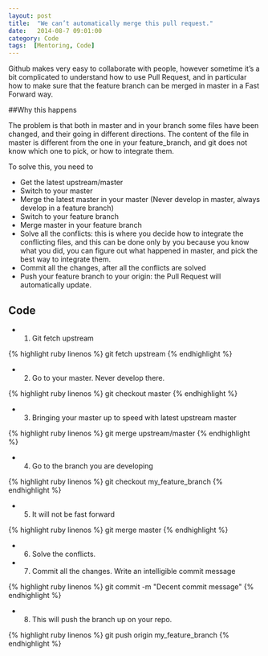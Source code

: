 ```yaml
---
layout: post
title:  "We can’t automatically merge this pull request."
date:   2014-08-7 09:01:00
category: Code
tags:  [Mentoring, Code]
---
```


Github makes very easy to collaborate with people, however sometime it’s a bit complicated to understand how to use Pull Request, and in particular how to make sure that the feature branch can be merged in master in a Fast Forward way.

##Why this happens

The problem is that both in master and in your branch some files have been changed, and their going in different directions. The content of the file in master is different from the one in your feature_branch, and git does not know which one to pick, or how to integrate them.

To solve this, you need to

- Get the latest upstream/master
- Switch to your master
- Merge the latest master in your master (Never develop in master, always develop in a feature branch)
- Switch to your feature branch
- Merge master in your feature branch
- Solve all the conflicts: this is where you decide how to integrate the conflicting files, and this can be done only by you because you know what you did, you can figure out what happened in master, and pick the best way to integrate them.
- Commit all the changes, after all the conflicts are solved
- Push your feature branch to your origin: the Pull Request will automatically update.

## Code

- 1. Git fetch upstream

{% highlight ruby linenos %}
git fetch upstream
{% endhighlight %}

- 2. Go to your master. Never develop there.

{% highlight ruby linenos %}
git checkout master
{% endhighlight %}

- 3. Bringing your master up to speed with latest upstream master

{% highlight ruby linenos %}
git merge upstream/master
{% endhighlight %}

- 4. Go to the branch you are developing

{% highlight ruby linenos %}
git checkout my_feature_branch
{% endhighlight %}

- 5. It will not be fast forward

{% highlight ruby linenos %}
git merge master
{% endhighlight %}

- 6. Solve the conflicts.
- 7. Commit all the changes. Write an intelligible commit message

{% highlight ruby linenos %}
git commit -m "Decent commit message"
{% endhighlight %}

- 8. This will push the branch up on your repo.

{% highlight ruby linenos %}
git push origin my_feature_branch
{% endhighlight %}